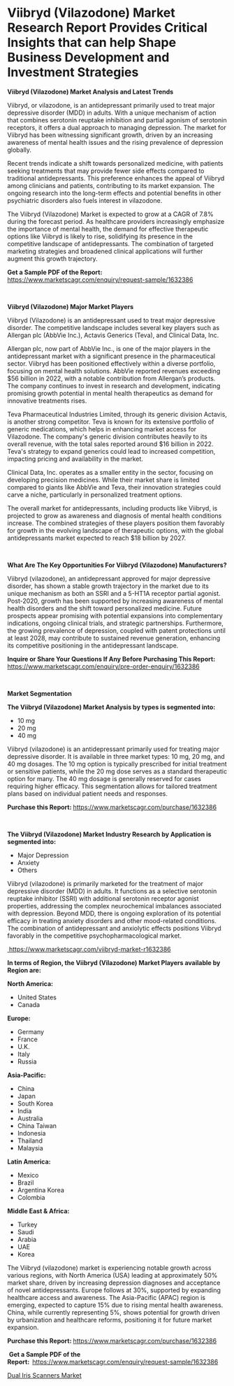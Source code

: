 <p><h1>Viibryd (Vilazodone) Market Research Report Provides Critical Insights that can help Shape Business Development and Investment Strategies</h1></p><p><strong>Viibryd (Vilazodone) Market Analysis and Latest Trends</strong></p>
<p><p>Viibryd, or vilazodone, is an antidepressant primarily used to treat major depressive disorder (MDD) in adults. With a unique mechanism of action that combines serotonin reuptake inhibition and partial agonism of serotonin receptors, it offers a dual approach to managing depression. The market for Viibryd has been witnessing significant growth, driven by an increasing awareness of mental health issues and the rising prevalence of depression globally.</p><p>Recent trends indicate a shift towards personalized medicine, with patients seeking treatments that may provide fewer side effects compared to traditional antidepressants. This preference enhances the appeal of Viibryd among clinicians and patients, contributing to its market expansion. The ongoing research into the long-term effects and potential benefits in other psychiatric disorders also fuels interest in vilazodone.</p><p>The Viibryd (Vilazodone) Market is expected to grow at a CAGR of 7.8% during the forecast period. As healthcare providers increasingly emphasize the importance of mental health, the demand for effective therapeutic options like Viibryd is likely to rise, solidifying its presence in the competitive landscape of antidepressants. The combination of targeted marketing strategies and broadened clinical applications will further augment this growth trajectory.</p></p>
<p><strong>Get a Sample PDF of the Report:&nbsp;</strong> <a href="https://www.marketscagr.com/enquiry/request-sample/1632386?utm_campaign=2384&utm_medium=2&utm_source=Github&utm_content=ia&utm_term=29032025&utm_id=viibryd-vilazodone">https://www.marketscagr.com/enquiry/request-sample/1632386</a></p>
<p>&nbsp;</p>
<p><strong>Viibryd (Vilazodone) Major Market Players</strong></p>
<p><p>Viibryd (Vilazodone) is an antidepressant used to treat major depressive disorder. The competitive landscape includes several key players such as Allergan plc (AbbVie Inc.), Actavis Generics (Teva), and Clinical Data, Inc.</p><p>Allergan plc, now part of AbbVie Inc., is one of the major players in the antidepressant market with a significant presence in the pharmaceutical sector. Viibryd has been positioned effectively within a diverse portfolio, focusing on mental health solutions. AbbVie reported revenues exceeding $56 billion in 2022, with a notable contribution from Allergan’s products. The company continues to invest in research and development, indicating promising growth potential in mental health therapeutics as demand for innovative treatments rises.</p><p>Teva Pharmaceutical Industries Limited, through its generic division Actavis, is another strong competitor. Teva is known for its extensive portfolio of generic medications, which helps in enhancing market access for Vilazodone. The company's generic division contributes heavily to its overall revenue, with the total sales reported around $16 billion in 2022. Teva's strategy to expand generics could lead to increased competition, impacting pricing and availability in the market.</p><p>Clinical Data, Inc. operates as a smaller entity in the sector, focusing on developing precision medicines. While their market share is limited compared to giants like AbbVie and Teva, their innovation strategies could carve a niche, particularly in personalized treatment options.</p><p>The overall market for antidepressants, including products like Viibryd, is projected to grow as awareness and diagnosis of mental health conditions increase. The combined strategies of these players position them favorably for growth in the evolving landscape of therapeutic options, with the global antidepressants market expected to reach $18 billion by 2027.</p></p>
<p>&nbsp;</p>
<p><strong>What Are The Key Opportunities For Viibryd (Vilazodone) Manufacturers?</strong></p>
<p><p>Viibryd (vilazodone), an antidepressant approved for major depressive disorder, has shown a stable growth trajectory in the market due to its unique mechanism as both an SSRI and a 5-HT1A receptor partial agonist. Post-2020, growth has been supported by increasing awareness of mental health disorders and the shift toward personalized medicine. Future prospects appear promising with potential expansions into complementary indications, ongoing clinical trials, and strategic partnerships. Furthermore, the growing prevalence of depression, coupled with patent protections until at least 2028, may contribute to sustained revenue generation, enhancing its competitive positioning in the antidepressant landscape.</p></p>
<p><strong>Inquire or Share Your Questions If Any Before Purchasing This Report:</strong> <a href="https://www.marketscagr.com/enquiry/pre-order-enquiry/1632386?utm_campaign=2384&utm_medium=2&utm_source=Github&utm_content=ia&utm_term=29032025&utm_id=viibryd-vilazodone">https://www.marketscagr.com/enquiry/pre-order-enquiry/1632386</a></p>
<p>&nbsp;</p>
<p><strong>Market Segmentation</strong></p>
<p><strong>The Viibryd (Vilazodone) Market Analysis by types is segmented into:</strong></p>
<p><ul><li>10 mg</li><li>20 mg</li><li>40 mg</li></ul></p>
<p><p>Viibryd (vilazodone) is an antidepressant primarily used for treating major depressive disorder. It is available in three market types: 10 mg, 20 mg, and 40 mg dosages. The 10 mg option is typically prescribed for initial treatment or sensitive patients, while the 20 mg dose serves as a standard therapeutic option for many. The 40 mg dosage is generally reserved for cases requiring higher efficacy. This segmentation allows for tailored treatment plans based on individual patient needs and responses.</p></p>
<p><strong>Purchase this Report:&nbsp;</strong><a href="https://www.marketscagr.com/purchase/1632386?utm_campaign=2384&utm_medium=2&utm_source=Github&utm_content=ia&utm_term=29032025&utm_id=viibryd-vilazodone">https://www.marketscagr.com/purchase/1632386</a></p>
<p>&nbsp;</p>
<p><strong>The Viibryd (Vilazodone) Market Industry Research by Application is segmented into:</strong></p>
<p><ul><li>Major Depression</li><li>Anxiety</li><li>Others</li></ul></p>
<p><p>Viibryd (vilazodone) is primarily marketed for the treatment of major depressive disorder (MDD) in adults. It functions as a selective serotonin reuptake inhibitor (SSRI) with additional serotonin receptor agonist properties, addressing the complex neurochemical imbalances associated with depression. Beyond MDD, there is ongoing exploration of its potential efficacy in treating anxiety disorders and other mood-related conditions. The combination of antidepressant and anxiolytic effects positions Viibryd favorably in the competitive psychopharmacological market.</p></p>
<p><a href="https://www.marketscagr.com/viibryd-market-r1632386?utm_campaign=2384&utm_medium=2&utm_source=Github&utm_content=ia&utm_term=29032025&utm_id=viibryd-vilazodone">&nbsp;https://www.marketscagr.com/viibryd-market-r1632386</a></p>
<p><strong>In terms of Region, the Viibryd (Vilazodone) Market Players available by Region are:</strong></p>
<p>
    <p> <strong> North America: </strong>
        <ul>
            <li>United States</li>
            <li>Canada</li>
        </ul>
        </p> 
    <p> <strong> Europe: </strong>
        <ul>
            <li>Germany</li>
            <li>France</li>
            <li>U.K.</li>
            <li>Italy</li>
            <li>Russia</li>
        </ul>
        </p> 
    <p> <strong> Asia-Pacific: </strong>
        <ul>
            <li>China</li>
            <li>Japan</li>
            <li>South Korea</li>
            <li>India</li>
            <li>Australia</li>
            <li>China Taiwan</li>
            <li>Indonesia</li>
            <li>Thailand</li>
            <li>Malaysia</li>
        </ul>
        </p> 
    <p> <strong> Latin America: </strong>
        <ul>
            <li>Mexico</li>
            <li>Brazil</li>
            <li>Argentina Korea</li>
            <li>Colombia</li>
        </ul>
        </p> 
    <p> <strong> Middle East & Africa: </strong>
        <ul>
            <li>Turkey</li>
            <li>Saudi</li>
            <li>Arabia</li>
            <li>UAE</li>
            <li>Korea</li>
        </ul>
    </p>
    </p>
<p><p>The Viibryd (vilazodone) market is experiencing notable growth across various regions, with North America (USA) leading at approximately 50% market share, driven by increasing depression diagnoses and acceptance of novel antidepressants. Europe follows at 30%, supported by expanding healthcare access and awareness. The Asia-Pacific (APAC) region is emerging, expected to capture 15% due to rising mental health awareness. China, while currently representing 5%, shows potential for growth driven by urbanization and healthcare reforms, positioning it for future market expansion.</p></p>
<p><strong>Purchase this Report: </strong><a href="https://www.marketscagr.com/purchase/1632386?utm_campaign=2384&utm_medium=2&utm_source=Github&utm_content=ia&utm_term=29032025&utm_id=viibryd-vilazodone">https://www.marketscagr.com/purchase/1632386</a></p>
<p>&nbsp;<strong>Get a Sample PDF of the Report:&nbsp;&nbsp;</strong><a href="https://www.marketscagr.com/enquiry/request-sample/1632386?utm_campaign=2384&utm_medium=2&utm_source=Github&utm_content=ia&utm_term=29032025&utm_id=viibryd-vilazodone">https://www.marketscagr.com/enquiry/request-sample/1632386</a></p>
<p><strong></strong></p>
<p><p><a href="https://github.com/shondapmbau/Market-Research-Report-List-1/blob/main/dual-iris-scanners-market.md?utm_campaign=2384&utm_medium=2&utm_source=Github&utm_content=ia&utm_term=29032025&utm_id=viibryd-vilazodone">Dual Iris Scanners Market</a></p></p>